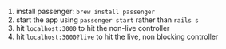 1. install passenger: `brew install passenger`
2. start the app using `passenger start` rather than `rails s`
3. hit `localhost:3000` to hit the non-live controller
4. hit `localhost:3000?live` to hit the live, non blocking controller
